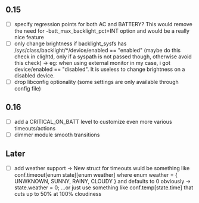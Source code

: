 ## 0.15
- [ ] specify regression points for both AC and BATTERY? This would remove the need for -batt_max_backlight_pct=INT option and would be a really nice feature
- [ ] only change brightness if backlight_sysfs has /sys/class/backlight/*/device/enabled == "enabled" (maybe do this check in clightd, only if a syspath is not passed though, otherwise avoid this check) -> eg: when using external monitor in my case, i got device/enabled == "disabled". It is useless to change brightness on a disabled device.
- [ ] drop libconfig optionality (some settings are only available through config file)

## 0.16
- [ ] add a CRITICAL_ON_BATT level to customize even more various timeouts/actions
- [ ] dimmer module smooth transitions

## Later
- [ ] add weather support -> New struct for timeouts wuld be something like conf.timeout[enum state][enum weather] where enum weather = { UNWKNOWN, SUNNY, RAINY, CLOUDY } and defaults to 0 obviously -> state.weather = 0; ...or just use something like conf.temp[state.time] that cuts up to 50% at 100% cloudiness
